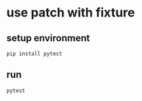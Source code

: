 # use patch with fixture

## setup environment

```shell
pip install pytest
```

## run

```shell
pytest
```
